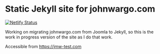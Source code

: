 # Static Jekyll site for johnwargo.com

[![Netlify Status](https://api.netlify.com/api/v1/badges/aa267b37-8e36-458a-9ccd-18f6a6e62e8e/deploy-status)](https://app.netlify.com/sites/johnwargo/deploys)

Working on migrating johnwargo.com from Joomla to Jekyll, so this is the work in progress version of the site as I do that work. 

Accessible from https://jmw-test.com
